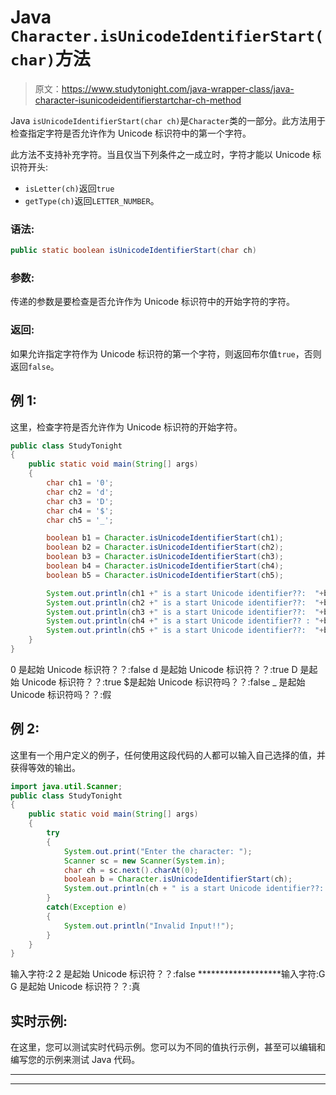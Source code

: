 # Java `Character.isUnicodeIdentifierStart(char)`方法

> 原文：<https://www.studytonight.com/java-wrapper-class/java-character-isunicodeidentifierstartchar-ch-method>

Java `isUnicodeIdentifierStart(char ch)`是`Character`类的一部分。此方法用于检查指定字符是否允许作为 Unicode 标识符中的第一个字符。

此方法不支持补充字符。当且仅当下列条件之一成立时，字符才能以 Unicode 标识符开头:

*   `isLetter(ch)`返回`true`
*   `getType(ch)`返回`LETTER_NUMBER`。

### 语法:

```java
public static boolean isUnicodeIdentifierStart(char ch)
```

### 参数:

传递的参数是要检查是否允许作为 Unicode 标识符中的开始字符的字符。

### 返回:

如果允许指定字符作为 Unicode 标识符的第一个字符，则返回布尔值`true`，否则返回`false`。

## 例 1:

这里，检查字符是否允许作为 Unicode 标识符的开始字符。

```java
public class StudyTonight
{  
	public static void main(String[] args)
	{  
		char ch1 = '0';  
		char ch2 = 'd';  
		char ch3 = 'D';  
		char ch4 = '$';   
		char ch5 = '_';  

		boolean b1 = Character.isUnicodeIdentifierStart(ch1);  
		boolean b2 = Character.isUnicodeIdentifierStart(ch2);  
		boolean b3 = Character.isUnicodeIdentifierStart(ch3);  
		boolean b4 = Character.isUnicodeIdentifierStart(ch4);  
		boolean b5 = Character.isUnicodeIdentifierStart(ch5);  

		System.out.println(ch1 +" is a start Unicode identifier??:  "+b1);  
		System.out.println(ch2 +" is a start Unicode identifier??:  "+b2);  
		System.out.println(ch3 +" is a start Unicode identifier??:  "+b3);  
		System.out.println(ch4 +" is a start Unicode identifier?? : "+b4);  
		System.out.println(ch5 +" is a start Unicode identifier??:  "+b5);  
	}  
} 
```

0 是起始 Unicode 标识符？？:false
d 是起始 Unicode 标识符？？:true
D 是起始 Unicode 标识符？？:true
$是起始 Unicode 标识符吗？？:false
_ 是起始 Unicode 标识符吗？？:假

## 例 2:

这里有一个用户定义的例子，任何使用这段代码的人都可以输入自己选择的值，并获得等效的输出。

```java
import java.util.Scanner; 
public class StudyTonight
{  
	public static void main(String[] args)
	{  
		try
		{
			System.out.print("Enter the character: ");  
			Scanner sc = new Scanner(System.in);         
			char ch = sc.next().charAt(0);  
			boolean b = Character.isUnicodeIdentifierStart(ch);
			System.out.println(ch + " is a start Unicode identifier??: "+b);
		}
		catch(Exception e)
		{
			System.out.println("Invalid Input!!");
		}
	}  
} 
```

输入字符:2
2 是起始 Unicode 标识符？？:false
*******************输入字符:G
G 是起始 Unicode 标识符？？:真

## 实时示例:

在这里，您可以测试实时代码示例。您可以为不同的值执行示例，甚至可以编辑和编写您的示例来测试 Java 代码。

* * *

* * *